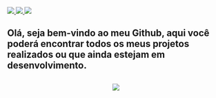 <p align="left">
<!-- Button- GitHub -->
<a href="https://github.com/dev-AntonioLima">
<img src="https://img.shields.io/badge/-Github-000?style=flat-square&logo=Github&logoColor=white&link=https://github.com/goharajunior">
</a>

<!-- Button - LinkedIn -->
<a href="https://www.linkedin.com/in/devalima/">
<img src="https://img.shields.io/badge/-LinkedIn-blue?style=flat-square&logo=Linkedin&logoColor=white&link=https://www.linkedin.com/in/goharajunior/">
</a>

<!-- Button - Gmail -->
<a href="mailto:alimamg4@gmail.com">
<img src="https://img.shields.io/badge/-Gmail-c14438?style=flat-square&logo=Gmail&logoColor=white&link=mailto:alimamg4@gmail.com">
</a>

<!-- Text -->
<h2>Olá, seja bem-vindo ao meu Github, aqui você poderá encontrar todos os meus projetos realizados ou que ainda estejam em desenvolvimento.<h2>
  
<!-- Computer Gif -->
<p align="center">
<img src="coding.gif">
</p>
